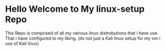 # Hello Welcome to My linux-setup Repo
This Repo is comprised of all my various linux distrobutions that i have use. That i have configured to my liking. (its not just a Kali linux setup for my vm i use of Kali linux)

